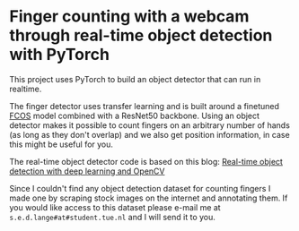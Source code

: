 # Finger counting with a webcam through real-time object detection with PyTorch

This project uses PyTorch to build an object detector that can run in realtime.

The finger detector uses transfer learning and is built around a finetuned [FCOS](https://arxiv.org/abs/1904.01355) model combined with a ResNet50 backbone. Using an object detector makes it possible to count fingers on an arbitrary number of hands (as long as they don't overlap) and we also get position information, in case this might be useful for you.

The real-time object detector code is based on this blog: [Real-time object detection with deep learning and OpenCV](https://pyimagesearch.com/2017/09/18/real-time-object-detection-with-deep-learning-and-opencv/)

Since I couldn't find any object detection dataset for counting fingers I made one by scraping stock images on the internet and annotating them. If you would like access to this dataset please e-mail me at `s.e.d.lange#at#student.tue.nl` and I will send it to you.
